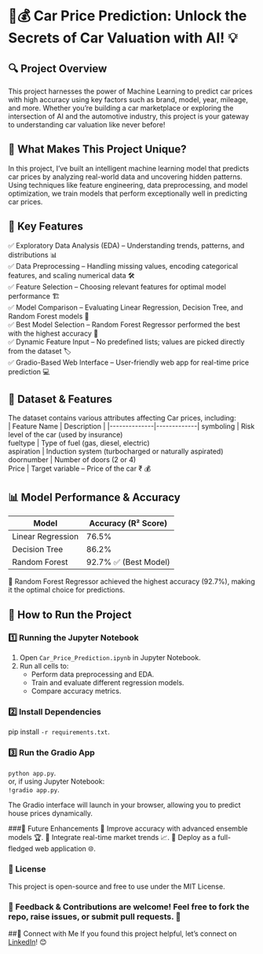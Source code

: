 # 🚗💰 Car Price Prediction: Unlock the Secrets of Car Valuation with AI! 💡

## 🔍 Project Overview <br>
This project harnesses the power of Machine Learning to predict car prices with high accuracy using key factors such as brand, model, year, mileage, and more. Whether you’re building a car marketplace or exploring the intersection of AI and the automotive industry, this project is your gateway to understanding car valuation like never before!<br>

## 🔑 What Makes This Project Unique?
In this project, I’ve built an intelligent machine learning model that predicts car prices by analyzing real-world data and uncovering hidden patterns. Using techniques like feature engineering, data preprocessing, and model optimization, we train models that perform exceptionally well in predicting car prices.

## 📌 Key Features <br>
✅ Exploratory Data Analysis (EDA) – Understanding trends, patterns, and distributions 📊 <br>
✅ Data Preprocessing – Handling missing values, encoding categorical features, and scaling numerical data 🛠 <br>
✅ Feature Selection – Choosing relevant features for optimal model performance 🏗 <br>
✅ Model Comparison – Evaluating Linear Regression, Decision Tree, and Random Forest models 🔄 <br>
✅ Best Model Selection – Random Forest Regressor performed the best with the highest accuracy 🎯 <br>
✅ Dynamic Feature Input – No predefined lists; values are picked directly from the dataset 🏷 <br>
✅ Gradio-Based Web Interface – User-friendly web app for real-time price prediction 💻 <br>

## 📂 Dataset & Features <br>
The dataset contains various attributes affecting Car prices, including: <br>
| Feature Name | Description |
|--------------|-------------| 
symboling  | Risk level of the car (used by insurance) <br>
fueltype |  Type of fuel (gas, diesel, electric) <br>
aspiration | Induction system (turbocharged or naturally aspirated) <br>
doornumber |  Number of doors (2 or 4) <br>
Price | Target variable – Price of the car ₹ 💰 <br>

## 📊 Model Performance & Accuracy <br>
| Model | Accuracy (R² Score) |
|-------|---------------------|
Linear Regression | 76.5% <br>
Decision Tree | 86.2% <br>
Random Forest | 92.7% ✅ (Best Model) 

🔹 Random Forest Regressor achieved the highest accuracy (92.7%), making it the optimal choice for predictions. <br>

## 🚀 How to Run the Project <br>
### 1️⃣ Running the Jupyter Notebook
1. Open `Car_Price_Prediction.ipynb` in Jupyter Notebook.
2. Run all cells to:
   - Perform data preprocessing and EDA.
   - Train and evaluate different regression models.
   - Compare accuracy metrics.

 ### 2️⃣ Install Dependencies 
 pip install `-r requirements.txt`. 

### 3️⃣ Run the Gradio App 
`python app.py`. <br>
or, if using Jupyter Notebook: <br>
`!gradio app.py`. 

The Gradio interface will launch in your browser, allowing you to predict house prices dynamically. 

###🌟 Future Enhancements
🔹 Improve accuracy with advanced ensemble models 🏆.
🔹 Integrate real-time market trends 📈.
🔹 Deploy as a full-fledged web application 🌐.

### 📜 License
This project is open-source and free to use under the MIT License.

### 💬 Feedback & Contributions are welcome! Feel free to fork the repo, raise issues, or submit pull requests. 🚀

##📩 Connect with Me
If you found this project helpful, let’s connect on [LinkedIn](https://www.linkedin.com/in/jamshed-ahmad-1a8216278?utm_source=share&utm_campaign=share_via&utm_content=profile&utm_medium=android_app)! 😊



